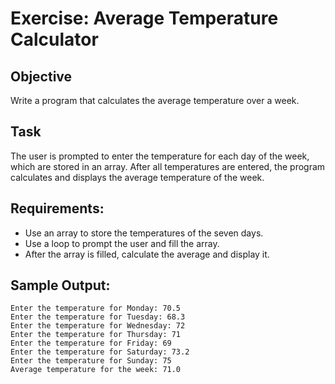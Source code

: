 # Exercise: Average Temperature Calculator

## Objective
Write a program that calculates the average temperature over a week.

## Task 
The user is prompted to enter the temperature for each day of the week, which are stored in an array. After all temperatures are entered, the program calculates and displays the average temperature of the week.

## Requirements:

- Use an array to store the temperatures of the seven days.
- Use a loop to prompt the user and fill the array.
- After the array is filled, calculate the average and display it.

## Sample Output:

```
Enter the temperature for Monday: 70.5
Enter the temperature for Tuesday: 68.3
Enter the temperature for Wednesday: 72
Enter the temperature for Thursday: 71
Enter the temperature for Friday: 69
Enter the temperature for Saturday: 73.2
Enter the temperature for Sunday: 75
Average temperature for the week: 71.0
```